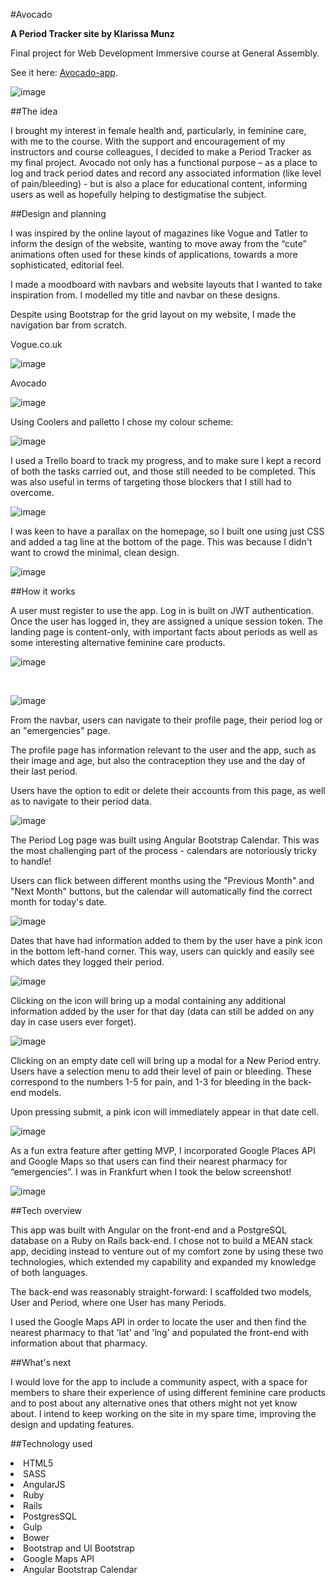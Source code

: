 #Avocado

**A Period Tracker site by Klarissa Munz**

Final project for Web Development Immersive course at General Assembly.

See it here: [Avocado-app](https://avocado-app.herokuapp.com/).

![image](http://i.imgur.com/G0VbEU5.jpg) 

##The idea

I brought my interest in female health and, particularly, in feminine care, with me to the course. With the support and encouragement of my instructors and course colleagues, I decided to make a Period Tracker as my final project. Avocado not only has a functional purpose – as a place to log and track period dates and record any associated information (like level of pain/bleeding) - but is also a place for educational content, informing users as well as hopefully helping to destigmatise the subject. 

##Design and planning

I was inspired by the online layout of magazines like Vogue and Tatler to inform the design of the website, wanting to move away from the “cute” animations often used for these kinds of applications, towards a more sophisticated, editorial feel. 

I made a moodboard with navbars and website layouts that I wanted to take inspiration from. I modelled my title and navbar on these designs.

Despite using Bootstrap for the grid layout on my website, I made the navigation bar from scratch.

Vogue.co.uk 

![image](http://i.imgur.com/3reEIfk.jpg) 

Avocado

![image](http://i.imgur.com/B3vJT8x.jpg?2) 

Using Coolers and palletto I chose my colour scheme:

![image](http://i.imgur.com/CW2VhYr.png) 


I used a Trello board to track my progress, and to make sure I kept a record of both the tasks carried out, and those still needed to be completed. This was also useful in terms of targeting those blockers that I still had to overcome.

![image](http://i.imgur.com/s9jqFAG.png?1) 


I was keen to have a parallax on the homepage, so I built one using just CSS and added a tag line at the bottom of the page. This was because I didn't want to crowd the minimal, clean design.

![image](http://i.imgur.com/HGtYOoU.jpg) 

##How it works

A user must register to use the app. Log in is built on JWT authentication. Once the user has logged in, they are assigned a unique session token. The landing page is content-only, with important facts about periods as well as some interesting alternative feminine care products.

![image](http://i.imgur.com/4683Ltu.jpg) 

<br>

![image](http://i.imgur.com/Ah6m5sn.jpg) 

From the navbar, users can navigate to their profile page, their period log or an "emergencies" page. 

The profile page has information relevant to the user and the app, such as their image and age, but also the contraception they use and the day of their last period.

Users have the option to edit or delete their accounts from this page, as well as to navigate to their period data.

![image](http://i.imgur.com/dYg3hFO.jpg) 

The Period Log page was built using Angular Bootstrap Calendar. This was the most challenging part of the process - calendars are notoriously tricky to handle! 

Users can flick between different months using the "Previous Month" and "Next Month" buttons, but the calendar will automatically find the correct month for today's date.

![image](http://i.imgur.com/iiY8Z3e.jpg) 

Dates that have had information added to them by the user have a pink icon in the bottom left-hand corner. This way, users can quickly and easily see which dates they logged their period. 

![image](http://i.imgur.com/roayv7w.jpg) 

Clicking on the icon will bring up a modal containing any additional information added by the user for that day (data can still be added on any day in case users ever forget).

![image](http://i.imgur.com/5NiroSx.jpg) 

Clicking on an empty date cell will bring up a modal for a New Period entry. Users have a selection menu to add their level of pain or bleeding. These correspond to the numbers 1-5 for pain, and 1-3 for bleeding in the back-end models.

Upon pressing submit, a pink icon will immediately appear in that date cell.

![image](http://i.imgur.com/RdVRmIG.jpg?1) 

As a fun extra feature after getting MVP, I incorporated Google Places API and Google Maps so that users can find their nearest pharmacy for “emergencies”. I was in Frankfurt when I took the below screenshot!

![image](http://i.imgur.com/OZSUcPz.jpg) 

##Tech overview

This app was built with Angular on the front-end and a PostgreSQL database on a Ruby on Rails back-end. I chose not to build a MEAN stack app, deciding instead to venture out of my comfort zone by using these two technologies, which extended my capability and expanded my knowledge of both languages. 

The back-end was reasonably straight-forward: I scaffolded two models, User and Period, where one User has many Periods.

I used the Google Maps API in order to locate the user and then find the nearest pharmacy to that 'lat' and 'lng' and populated the front-end with information about that pharmacy.


##What's next

I would love for the app to include a community aspect, with a space for members to share their experience of using different feminine care products and to post about any alternative ones that others might not yet know about. I intend to keep working on the site in my spare time, improving the design and updating features.

##Technology used

<li>HTML5
<li>SASS
<li>AngularJS
<li>Ruby
<li>Rails
<li>PostgresSQL
<li>Gulp
<li>Bower
<li>Bootstrap and UI Bootstrap
<li>Google Maps API
<li>Angular Bootstrap Calendar
